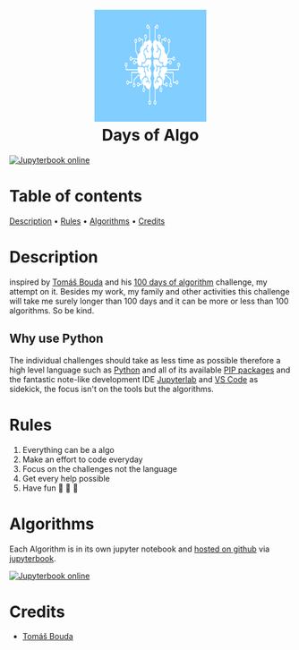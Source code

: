 <h1 align="center">
  <br>
  <img src="./img/days-of-algo.svg" alt="Days of Algo Logo" width="200" height="200">
  <br>
  Days of Algo
  <br>
</h1>

[![Jupyterbook online](https://img.shields.io/badge/Jupyterbook-online-orange)](https://tschinz.github.io/days-of-algo)

# Table of contents

[Description](#description) •
[Rules](#rules) •
[Algorithms](#algorithms) •
[Credits](#credits)

# Description

inspired by [Tomáš Bouda](https://medium.com/@tomas.bouda) and his [100 days of algorithm](https://medium.com/100-days-of-algorithms/100-days-of-algorithms-challenge-41996f7e1ec8) challenge, my attempt on it. Besides my work, my family and other activities this challenge will take me surely longer than 100 days and it can be more or less than 100 algorithms. So be kind.

## Why use Python

The individual challenges should take as less time as possible therefore a high level language such as [Python](https://www.python.org) and all of its available [PIP packages](https://pypi.org/project/pip/) and the fantastic note-like development IDE [Jupyterlab](https://jupyter.org) and [VS Code](https://code.visualstudio.com) as sidekick, the focus isn't on the tools but the algorithms.

# Rules

1. Everything can be a algo
2. Make an effort to code everyday
3. Focus on the challenges not the language
4. Get every help possible
5. Have fun :see_no_evil: :hear_no_evil: :speak_no_evil:

# Algorithms

Each Algorithm is in its own jupyter notebook and [hosted on github](tschinz.github.io/days-of-algo) via [jupyterbook](https://jupyterbook.org/intro.html).

[![Jupyterbook online](https://img.shields.io/badge/Jupyterbook-online-orange)](https://tschinz.github.io/days-of-algo)

# Credits

* [Tomáš Bouda](https://medium.com/@tomas.bouda)
